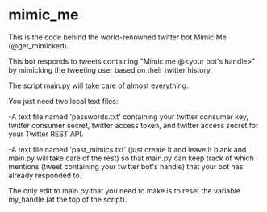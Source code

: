 # mimic_me

This is the code behind the world-renowned twitter bot Mimic Me (@get_mimicked).

This bot responds to tweets containing "Mimic me @\<your bot's handle\>" by mimicking the tweeting user based on their twitter history.

The script main.py will take care of almost everything.

You just need two local text files:

-A text file named 'passwords.txt' containing your twitter consumer key, twitter consumer secret, twitter access token,
    and twitter access secret for your Twitter REST API. 
    
-A text file named 'past_mimics.txt' (just create it and leave it blank and main.py will take care of the rest) so that
    main.py can keep track of which mentions (tweet containing your twitter bot's handle) that your bot has already 
    responded to.
    
The only edit to main.py that you need to make is to reset the variable my_handle (at the top of the script).
